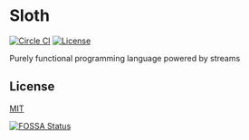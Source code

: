 # Sloth

[![Circle CI](https://img.shields.io/circleci/project/github/raviqqe/sloth/master.svg?style=flat-square)](https://circleci.com/gh/raviqqe/sloth)
[![License](https://img.shields.io/github/license/raviqqe/sloth.svg?style=flat-square)](LICENSE)

Purely functional programming language powered by streams

## License

[MIT](LICENSE)

[![FOSSA Status](https://app.fossa.io/api/projects/git%2Bgithub.com%2Fraviqqe%2Fsloth.svg?type=large)](https://app.fossa.io/projects/git%2Bgithub.com%2Fraviqqe%2Fsloth?ref=badge_large)
